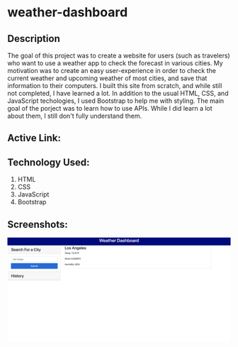 # weather-dashboard

## Description

The goal of this project was to create a website for users (such as travelers) who want to use a weather app to check the forecast in various cities. My motivation was to create an easy user-experience in order to check the current weather and upcoming weather of most cities, and save that information to their computers. I built this site from scratch, and while still not completed, I have learned a lot. In addition to the usual HTML, CSS, and JavaScript techologies, I used Bootstrap to help me with styling. The main goal of the porject was to learn how to use APIs. While I did learn a lot about them, I still don't fully understand them. 

## Active Link:

## Technology Used:
1. HTML
2. CSS
3. JavaScript
4. Bootstrap

## Screenshots:

![](weathershot.png)